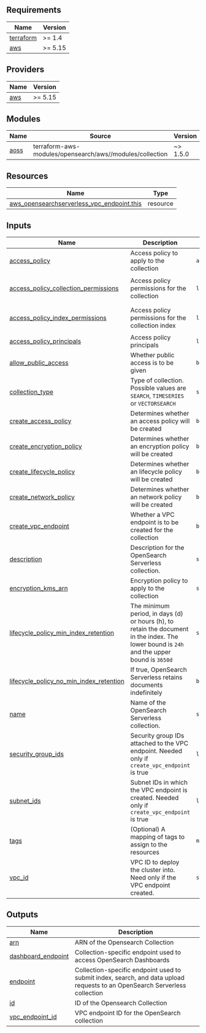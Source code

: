 ## Requirements

| Name | Version |
|------|---------|
| <a name="requirement_terraform"></a> [terraform](#requirement\_terraform) | >= 1.4 |
| <a name="requirement_aws"></a> [aws](#requirement\_aws) | >= 5.15 |

## Providers

| Name | Version |
|------|---------|
| <a name="provider_aws"></a> [aws](#provider\_aws) | >= 5.15 |

## Modules

| Name | Source | Version |
|------|--------|---------|
| <a name="module_aoss"></a> [aoss](#module\_aoss) | terraform-aws-modules/opensearch/aws//modules/collection | ~> 1.5.0 |

## Resources

| Name | Type |
|------|------|
| [aws_opensearchserverless_vpc_endpoint.this](https://registry.terraform.io/providers/hashicorp/aws/latest/docs/resources/opensearchserverless_vpc_endpoint) | resource |

## Inputs

| Name | Description | Type | Default | Required |
|------|-------------|------|---------|:--------:|
| <a name="input_access_policy"></a> [access\_policy](#input\_access\_policy) | Access policy to apply to the collection | `any` | `{}` | no |
| <a name="input_access_policy_collection_permissions"></a> [access\_policy\_collection\_permissions](#input\_access\_policy\_collection\_permissions) | Access policy permissions for the collection | `list(string)` | <pre>[<br/>  "aoss:*"<br/>]</pre> | no |
| <a name="input_access_policy_index_permissions"></a> [access\_policy\_index\_permissions](#input\_access\_policy\_index\_permissions) | Access policy permissions for the collection index | `list(string)` | <pre>[<br/>  "aoss:*"<br/>]</pre> | no |
| <a name="input_access_policy_principals"></a> [access\_policy\_principals](#input\_access\_policy\_principals) | Access policy principals | `list(string)` | `[]` | no |
| <a name="input_allow_public_access"></a> [allow\_public\_access](#input\_allow\_public\_access) | Whether public access is to be given | `bool` | `false` | no |
| <a name="input_collection_type"></a> [collection\_type](#input\_collection\_type) | Type of collection. Possible values are `SEARCH`, `TIMESERIES` or `VECTORSEARCH` | `string` | n/a | yes |
| <a name="input_create_access_policy"></a> [create\_access\_policy](#input\_create\_access\_policy) | Determines whether an access policy will be created | `bool` | `true` | no |
| <a name="input_create_encryption_policy"></a> [create\_encryption\_policy](#input\_create\_encryption\_policy) | Determines whether an encryption policy will be created | `bool` | `true` | no |
| <a name="input_create_lifecycle_policy"></a> [create\_lifecycle\_policy](#input\_create\_lifecycle\_policy) | Determines whether an lifecycle policy will be created | `bool` | `false` | no |
| <a name="input_create_network_policy"></a> [create\_network\_policy](#input\_create\_network\_policy) | Determines whether an network policy will be created | `bool` | `true` | no |
| <a name="input_create_vpc_endpoint"></a> [create\_vpc\_endpoint](#input\_create\_vpc\_endpoint) | Whether a VPC endpoint is to be created for the collection | `bool` | `false` | no |
| <a name="input_description"></a> [description](#input\_description) | Description for the OpenSearch Serverless collection. | `string` | n/a | yes |
| <a name="input_encryption_kms_arn"></a> [encryption\_kms\_arn](#input\_encryption\_kms\_arn) | Encryption policy to apply to the collection | `string` | `null` | no |
| <a name="input_lifecycle_policy_min_index_retention"></a> [lifecycle\_policy\_min\_index\_retention](#input\_lifecycle\_policy\_min\_index\_retention) | The minimum period, in days (d) or hours (h), to retain the document in the index. The lower bound is `24h` and the upper bound is `3650d` | `string` | `null` | no |
| <a name="input_lifecycle_policy_no_min_index_retention"></a> [lifecycle\_policy\_no\_min\_index\_retention](#input\_lifecycle\_policy\_no\_min\_index\_retention) | If true, OpenSearch Serverless retains documents indefinitely | `bool` | `null` | no |
| <a name="input_name"></a> [name](#input\_name) | Name of the OpenSearch Serverless collection. | `string` | n/a | yes |
| <a name="input_security_group_ids"></a> [security\_group\_ids](#input\_security\_group\_ids) | Security group IDs attached to the VPC endpoint. Needed only if `create_vpc_endpoint` is true | `list(string)` | `[]` | no |
| <a name="input_subnet_ids"></a> [subnet\_ids](#input\_subnet\_ids) | Subnet IDs in which the VPC endpoint is created. Needed only if `create_vpc_endpoint` is true | `list(string)` | `[]` | no |
| <a name="input_tags"></a> [tags](#input\_tags) | (Optional) A mapping of tags to assign to the resources | `map(string)` | `{}` | no |
| <a name="input_vpc_id"></a> [vpc\_id](#input\_vpc\_id) | VPC ID to deploy the cluster into. Need only if the VPC endpoint created. | `string` | `""` | no |

## Outputs

| Name | Description |
|------|-------------|
| <a name="output_arn"></a> [arn](#output\_arn) | ARN of the Opensearch Collection |
| <a name="output_dashboard_endpoint"></a> [dashboard\_endpoint](#output\_dashboard\_endpoint) | Collection-specific endpoint used to access OpenSearch Dashboards |
| <a name="output_endpoint"></a> [endpoint](#output\_endpoint) | Collection-specific endpoint used to submit index, search, and data upload requests to an OpenSearch Serverless collection |
| <a name="output_id"></a> [id](#output\_id) | ID of the Opensearch Collection |
| <a name="output_vpc_endpoint_id"></a> [vpc\_endpoint\_id](#output\_vpc\_endpoint\_id) | VPC endpoint ID for the OpenSearch collection |
